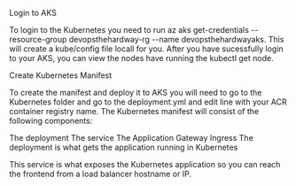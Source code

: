 Login to AKS 

To login to the Kubernetes you need to run az aks get-credentials --resource-group devopsthehardway-rg --name devopsthehardwayaks. This will create a kube/config file locall for you.  After you have sucessfully login to your AKS, you can view the nodes have running the kubectl get node. 

Create Kubernetes Manifest 

To create the manifest and deploy it to AKS you will need to go to the Kubernetes folder and go to the deployment.yml and edit line with your ACR container registry name.  The Kubernetes manifest will consist of the following components:

The deployment
The service
The Application Gateway Ingress
The deployment is what gets the application running in Kubernetes

This service is what exposes the Kubernetes application so you can reach the frontend from a load balancer hostname or IP.